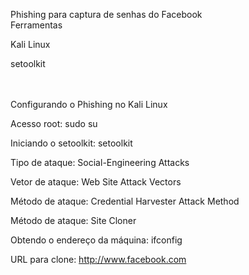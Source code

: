 Phishing para captura de senhas do Facebook<br>
Ferramentas</p>
Kali Linux</p>
setoolkit</p><br><br>
Configurando o Phishing no Kali Linux</p>
Acesso root: sudo su</p>
Iniciando o setoolkit: setoolkit</p>
Tipo de ataque: Social-Engineering Attacks</p>
Vetor de ataque: Web Site Attack Vectors</p>
Método de ataque: Credential Harvester Attack Method </p>
Método de ataque: Site Cloner</p>
Obtendo o endereço da máquina: ifconfig</p>
URL para clone: http://www.facebook.com
